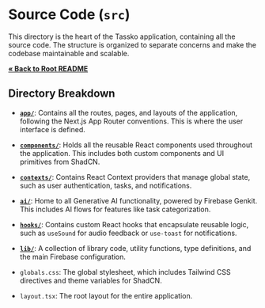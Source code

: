 # Source Code (`src`)

This directory is the heart of the Tassko application, containing all the source code. The structure is organized to separate concerns and make the codebase maintainable and scalable.

[**&laquo; Back to Root README**](../README.md)

## Directory Breakdown

-   [**`app/`**](./app/README.md): Contains all the routes, pages, and layouts of the application, following the Next.js App Router conventions. This is where the user interface is defined.

-   [**`components/`**](./components/README.md): Holds all the reusable React components used throughout the application. This includes both custom components and UI primitives from ShadCN.

-   [**`contexts/`**](./contexts/README.md): Contains React Context providers that manage global state, such as user authentication, tasks, and notifications.

-   [**`ai/`**](./ai/README.md): Home to all Generative AI functionality, powered by Firebase Genkit. This includes AI flows for features like task categorization.

-   [**`hooks/`**](./hooks): Contains custom React hooks that encapsulate reusable logic, such as `useSound` for audio feedback or `use-toast` for notifications.

-   [**`lib/`**](./lib/README.md): A collection of library code, utility functions, type definitions, and the main Firebase configuration.

-   `globals.css`: The global stylesheet, which includes Tailwind CSS directives and theme variables for ShadCN.

-   `layout.tsx`: The root layout for the entire application.
